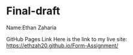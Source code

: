 # Final-draft
Name:Ethan Zaharia 

GitHub Pages Link Here is the link to my live site: https://ethzah20.github.io/Form-Assignment/
